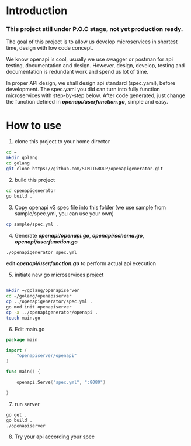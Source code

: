 # Introduction
### This project still under P.O.C stage, not yet production ready.

The goal of this project is to allow us develop microservices in shortest time, design with low code concept. 

We know openapi is cool, usually we use swagger or postman for api testing, documentation and design. However, design, develop, testing and documentation is redundant work and spend us lot of time.

In proper API design, we shall design api standard (spec.yaml), before development. The spec.yaml you did can turn into fully function microservices with step-by-step below. After code generated, just change the function defined in ***openapi/userfunction.go***, simple and easy.


# How to use
1. clone this project to your home director
```bash
cd ~
mkdir golang
cd golang
git clone https://github.com/SIMITGROUP/openapigenerator.git
```
2. build this project
```bash
cd openapigenerator
go build .
```
3. Copy openapi v3 spec file into this folder (we use sample from sample/spec.yml, you can use your own)
```bash
cp sample/spec.yml .
```
4. Generate ***openapi/openapi.go***, ***openapi/schema.go***, ***openapi/userfunction.go***
```bash
./openapigenerator spec.yml 
```
edit ***openapi/userfunction.go*** to perform actual api execution


5. initiate new go microservices project
```bash

mkdir ~/golang/openapiserver
cd ~/golang/openapiserver
cp ../openapigenerator/spec.yml .
go mod init openapiserver
cp -a ../openapigenerator/openapi .
touch main.go
```

6. Edit main.go
```go
package main

import (
	"openapiserver/openapi"
)

func main() {

	openapi.Serve("spec.yml", ":8080")

}

```

7. run server
```bash
go get .
go build .
./openapiserver
```

8. Try your api according your spec
